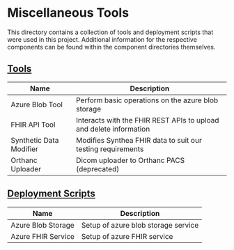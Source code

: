 # Miscellaneous Tools

This directory contains a collection of tools and deployment scripts that were used in this project. Additional information for the respective components can be found within the component directories themselves.

## [Tools](https://github.com/nbckr/HoloRepository-Core/tree/master/Misc/tools)

| Name                    | Description                                                        |
| ----------------------- | ------------------------------------------------------------------ |
| Azure Blob Tool         | Perform basic operations on the azure blob storage                 |
| FHIR API Tool           | Interacts with the FHIR REST APIs to upload and delete information |
| Synthetic Data Modifier | Modifies Synthea FHIR data to suit our testing requirements        |
| Orthanc Uploader        | Dicom uploader to Orthanc PACS (deprecated)                        |

## [Deployment Scripts](https://github.com/nbckr/HoloRepository-Core/tree/master/Misc/deployment)

| Name               | Description                         |
| ------------------ | ----------------------------------- |
| Azure Blob Storage | Setup of azure blob storage service |
| Azure FHIR Service | Setup of azure FHIR service         |
